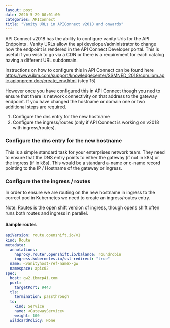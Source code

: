 ```yaml
---
layout: post
date: 2020-5-29 00:01:00
categories: APIConnect
title: "Vanity URLs in APIConnect v2018 and onwards"
---
```


API Connect v2018 has the ability to configure vanity Urls for the API Endpoints	. Vanity URLs allow the api developer/administrator to change how the endpoint is rendered in the API Connect Developer portal. This is useful if you wish to go via a CDN or there is a requirement for each catalog having a different URL subdomain.

<!--more-->

Instructions on how to configure this in API Connect can be found here  https://www.ibm.com/support/knowledgecenter/SSMNED_2018/com.ibm.apic.apionprem.doc/create_env.html (step 15)


However once you have configured this in API Connect though you ned to ensure that there is network connectivity on that address to the gateway endpoint.  If you have changed the hostname or domain one or two additional steps are required.
1. Configure the dns entry for the new hostname
2. Configure the ingress/routes (only if API Connect is working on v2018 with ingress/routes).


### Configure the dns entry for the new hostname
This is a simple standard task for your enterprises network team. They need to ensure that the DNS entry points to either the gateway (if not in k8s) or the ingress (if in k8s). This would be  a standard a-name or c-name record pointing to the IP / Hostname of the gateway or ingress.


### Configure the the ingress  / routes
In order to ensure we are routing on the new hostname in ingress to the correct pod in Kubernetes we need to create an ingress/routes entry.

Note: Routes is the open shift version of ingress, though opens shift often runs both routes and ingress in parallel.

#### Sample routes

```yaml
apiVersion: route.openshift.io/v1
kind: Route
metadata:
  annotations:
    haproxy.router.openshift.io/balance: roundrobin
    ingress.kubernetes.io/ssl-redirect: "true"
  name: <vanityhost-ref-name>-gw
  namespace: apic02
spec:
  host: gw2.ibmcp4i.com
  port:
    targetPort: 9443
  tls:
    termination: passthrough
  to:
    kind: Service
    name: <GatewayService>
    weight: 100
  wildcardPolicy: None
```
